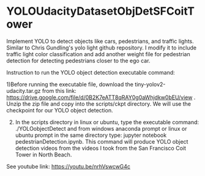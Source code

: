 # YOLOUdacityDatasetObjDetSFCoitTower
Implement YOLO to detect objects like cars, pedestrians, and traffic lights.  Similar to Chris Gundling's yolo light github repository.
I modify it to include traffic light color classification and add another weight file for pedestrian detection for detecting pedestrians
closer to the ego car.

Instruction to run the YOLO object detection executable command: 

1)Before running the executable file, download the tiny-yolov2-udacity.tar.gz from this link: https://drive.google.com/file/d/0B2K7eATT8qRAY0g0aWhjdkw0bEU/view . Unzip the zip file and copy into the scripts/ckpt directory. We will use the checkpoint for our YOLO object detection.

2) In the scripts directory in linux or ubuntu, type the executable command: ./YOLOobjectDetect and from windows anaconda prompt or linux or ubuntu prompt in the same directory type: jupyter notebook pedestrianDetection.ipynb. This command will produce YOLO object detection videos from the videos I took from the San Francisco Coit Tower in North Beach.

See youtube link:
https://youtu.be/nrhVswcwG4c
